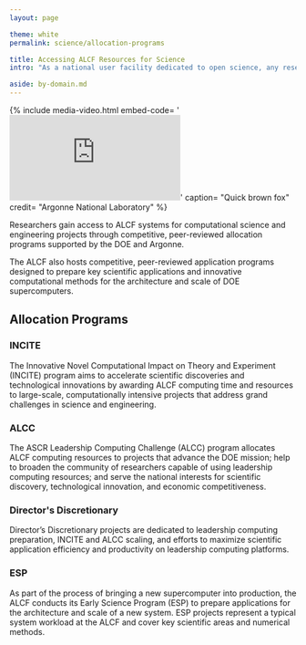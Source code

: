 ```yaml
---
layout: page

theme: white
permalink: science/allocation-programs

title: Accessing ALCF Resources for Science
intro: "As a national user facility dedicated to open science, any researcher in the world with a large-scale computing problem can apply for time on ALCF computing resources."

aside: by-domain.md
---
```


{% include media-video.html
   embed-code= '<iframe src="https://www.youtube.com/embed/I6bSEnk4ZyA?si=9JgIcYQe6Fhfnuau" title="YouTube video player" frameborder="0" allow="accelerometer; autoplay; clipboard-write; encrypted-media; gyroscope; picture-in-picture; web-share" allowfullscreen></iframe>'
   caption= "Quick brown fox"
   credit= "Argonne National Laboratory"
%}

Researchers gain access to ALCF systems for computational science and engineering projects through competitive, peer-reviewed allocation programs supported by the DOE and Argonne.

The ALCF also hosts competitive, peer-reviewed application programs designed to prepare key scientific applications and innovative computational methods for the architecture and scale of DOE supercomputers.


## Allocation Programs


### INCITE
The Innovative Novel Computational Impact on Theory and Experiment (INCITE) program aims to accelerate scientific discoveries and technological innovations by awarding ALCF computing time and resources to large-scale, computationally intensive projects that address grand challenges in science and engineering.

### ALCC
The ASCR Leadership Computing Challenge (ALCC) program allocates ALCF computing resources to projects that advance the DOE mission; help to broaden the community of researchers capable of using leadership computing resources; and serve the national interests for scientific discovery, technological innovation, and economic competitiveness.

### Director's Discretionary
Director’s Discretionary projects are dedicated to leadership computing preparation, INCITE and ALCC scaling, and efforts to maximize scientific application efficiency and productivity on leadership computing platforms.

### ESP
As part of the process of bringing a new supercomputer into production, the ALCF conducts its Early Science Program (ESP) to prepare applications for the architecture and scale of a new system. ESP projects represent a typical system workload at the ALCF and cover key scientific areas and numerical methods.
